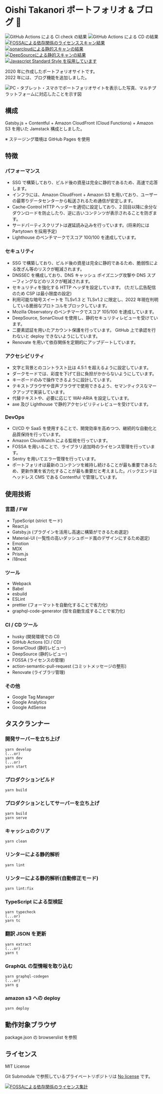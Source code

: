# Oishi Takanori ポートフォリオ & ブログ 💚

![GitHub Actions による CI check の結果](https://github.com/bicstone/portfolio/workflows/Node.js%20CI/badge.svg)
![GitHub Actions による CD の結果](https://github.com/bicstone/portfolio/actions/workflows/deploy.yml/badge.svg?branch=main)
[![FOSSAによる依存関係のライセンススキャン結果](https://app.fossa.com/api/projects/git%2Bgithub.com%2Fbicstone%2Fportfolio.svg?type=shield)](https://app.fossa.com/projects/git%2Bgithub.com%2Fbicstone%2Fportfolio?ref=badge_shield)
[![sonarcloudによる静的スキャンの結果](https://sonarcloud.io/api/project_badges/measure?project=bicstone_masshiro.me&metric=alert_status)](https://sonarcloud.io/dashboard?id=bicstone_masshiro.me)
[![DeepSourceによる静的スキャンの結果](https://deepsource.io/gh/bicstone/portfolio.svg/?label=active+issues&token=YEW43yfxCIzfiws5kGiZjSN0)](https://deepsource.io/gh/bicstone/portfolio/?ref=repository-badge)
[![Javascript Standard Style を採用しています](https://img.shields.io/badge/code_style-standard-brightgreen.svg)](https://standardjs.com)

2020 年に作成したポートフォリオサイトです。  
2022 年には、ブログ機能を追加しました。

![PC・タブレット・スマホでポートフォリオサイトを表示した写真、マルチプラットフォームに対応したことを示す図](./docs/readme-images/portfolio.jpg)

## 構成

Gatsby.js + Contentful + Amazon CloudFront (Cloud Functions) + Amazon S3 を用いた Jamstack 構成としました。

※ ステージング環境は GitHub Pages を使用

## 特徴

### パフォーマンス

- SSG で構築しており、ビルド後の資産は完全に静的であるため、高速で応答します。
- インフラには、Amazon CloudFront + Amazon S3 を用いており、ユーザーの最寄りデータセンターから転送されるため通信が安定します。
- Cache-Control HTTP ヘッダーを適切に設定しており、2 回目以降に余分なダウンロードを防止したり、逆に古いコンテンツが表示されることを防ぎます。
- サードパーティスクリプトは遅延読み込みを行っています。(将来的には Partytown を採用予定)
- Lighthouse のベンチマークでスコア 100/100 を達成しています。

### セキュリティ

- SSG で構築しており、ビルド後の資産は完全に静的であるため、脆弱性による改ざん等のリスクが軽減されます。
- DNSSEC を構成しており、DNS キャッシュ ポイズニング攻撃や DNS スプーフィングなどのリスクが軽減されます。
- セキュリティを強化する HTTP ヘッダを設定しています。 (ただし広告配信のため CSP は最小限度の設定)
- 利用可能な暗号スイートを TLSv1.3 と TLSv1.2 に限定し、2022 年現在判明している脆弱なプロトコルをブロックしています。
- Mozilla Observatory のベンチマークでスコア 105/100 を達成しています。
- DeepSource, SonarCloud を使用し、静的セキュリティレビューを受けています。
- 二要素認証を用いたアカウント保護を行っています。 GitHub 上で承認を行わないと deploy できないようにしています。
- Renovate を用いて依存関係を定期的にアップデートしています。

### アクセシビリティ

- 文字と背景とのコントラスト比は 4.5:1 を超えるように設定しています。
- ダークモードでは、彩度を下げて目に負担がかからないようにしています。
- キーボードのみで操作できるように設計しています。
- テキストブラウザや音声ブラウザで使用できるよう、セマンティクスなマークアップで実装しています。
- 代替テキストや、必要に応じて WAI-ARIA を設定しています。
- axe 及び Lighthouse で静的アクセシビリティレビューを受けています。

### DevOps

- CI/CD や SaaS を使用することで、開発効率を高めつつ、継続的な自動化と品質保持を行っています。
- Amazon CloudWatch による監視を行っています。
- FOSSA を用いることで、ライブラリ追加時のライセンス管理を行っています。
- Sentry を用いてエラー管理を行っています。
- ポートフォリオは最新のコンテンツを維持し続けることが最も重要であるため、更新作業を省力化することが最も重要だと考えました。バックエンドはヘッドレス CMS である Contentful で管理しています。

## 使用技術

### 言語 / FW

- TypeScript (strict モード)
- React.js
- Gatsby.js (プラグインを活用し高速に構築ができるため選定)
- Material-UI (一覧性の高いダッシュボード風のデザインにするため選定)
- Emotion
- MDX
- Prism.js
- i18next

### ツール

- Webpack
- Babel
- esbuild
- ESLint
- prettier (フォーマットを自動化することで省力化)
- graphql-code-generator (型を自動生成することで省力化)

### CI / CD ツール

- husky (開発環境での CI)
- GitHub Actions (CI / CD)
- SonarCloud (静的レビュー)
- DeepSource (静的レビュー)
- FOSSA (ライセンスの管理)
- action-semantic-pull-request (コミットメッセージの整形)
- Renovate (ライブラリ管理)

### その他

- Google Tag Manager
- Google Analytics
- Google AdSense

## タスクランナー

### 開発サーバーを立ち上げ

```shell
yarn develop
(...or)
yarn dev
(...or)
yarn start
```

### プロダクションビルド

```shell
yarn build
```

### プロダクションとしてサーバーを立ち上げ

```shell
yarn build
yarn serve
```

### キャッシュのクリア

```shell
yarn clean
```

### リンターによる静的解析

```shell
yarn lint
```

### リンターによる静的解析(自動修正モード)

```shell
yarn lint:fix
```

### TypeScript による型検証

```shell
yarn typecheck
(...or)
yarn tc
```

### 翻訳 JSON を更新

```shell
yarn extract
(...or)
yarn t
```

### GraphQL の型情報を取り込む

```shell
yarn graphql-codegen
(...or)
yarn g
```

### amazon s3 への deploy

```shell
yarn deploy
```

## 動作対象ブラウザ

package.json の browserslist を参照

## ライセンス

MIT License

Git Submodule で参照しているプライベートリポジトリは [No license](https://choosealicense.com/no-permission/) です。

[![FOSSAによる依存関係のライセンス集計](https://app.fossa.com/api/projects/git%2Bgithub.com%2Fbicstone%2Fportfolio.svg?type=large)](https://app.fossa.com/projects/git%2Bgithub.com%2Fbicstone%2Fportfolio?ref=badge_large)
